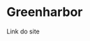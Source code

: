 # Greenharbor
<a src="https://ian-ribeiro.github.io/Greenharbor/)https://ian-ribeiro.github.io/Greenharbor/index.html">Link do site</a>
